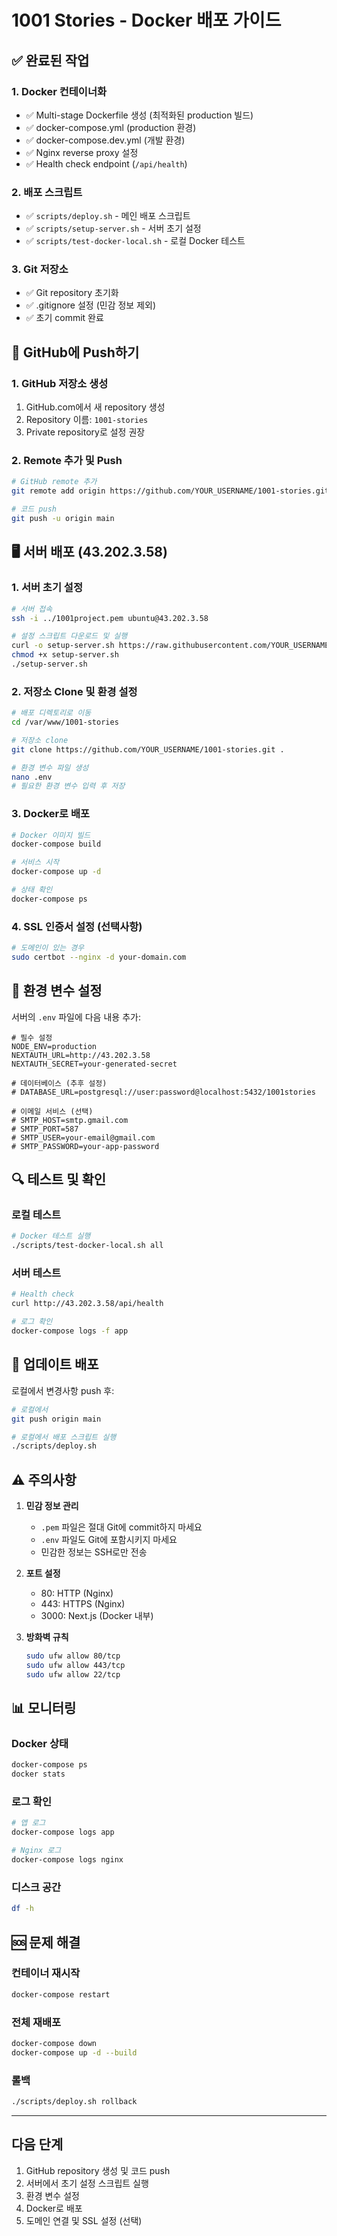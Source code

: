 # 1001 Stories - Docker 배포 가이드

## ✅ 완료된 작업

### 1. Docker 컨테이너화
- ✅ Multi-stage Dockerfile 생성 (최적화된 production 빌드)
- ✅ docker-compose.yml (production 환경)
- ✅ docker-compose.dev.yml (개발 환경)
- ✅ Nginx reverse proxy 설정
- ✅ Health check endpoint (`/api/health`)

### 2. 배포 스크립트
- ✅ `scripts/deploy.sh` - 메인 배포 스크립트
- ✅ `scripts/setup-server.sh` - 서버 초기 설정
- ✅ `scripts/test-docker-local.sh` - 로컬 Docker 테스트

### 3. Git 저장소
- ✅ Git repository 초기화
- ✅ .gitignore 설정 (민감 정보 제외)
- ✅ 초기 commit 완료

## 🚀 GitHub에 Push하기

### 1. GitHub 저장소 생성
1. GitHub.com에서 새 repository 생성
2. Repository 이름: `1001-stories`
3. Private repository로 설정 권장

### 2. Remote 추가 및 Push
```bash
# GitHub remote 추가
git remote add origin https://github.com/YOUR_USERNAME/1001-stories.git

# 코드 push
git push -u origin main
```

## 🖥️ 서버 배포 (43.202.3.58)

### 1. 서버 초기 설정
```bash
# 서버 접속
ssh -i ../1001project.pem ubuntu@43.202.3.58

# 설정 스크립트 다운로드 및 실행
curl -o setup-server.sh https://raw.githubusercontent.com/YOUR_USERNAME/1001-stories/main/scripts/setup-server.sh
chmod +x setup-server.sh
./setup-server.sh
```

### 2. 저장소 Clone 및 환경 설정
```bash
# 배포 디렉토리로 이동
cd /var/www/1001-stories

# 저장소 clone
git clone https://github.com/YOUR_USERNAME/1001-stories.git .

# 환경 변수 파일 생성
nano .env
# 필요한 환경 변수 입력 후 저장
```

### 3. Docker로 배포
```bash
# Docker 이미지 빌드
docker-compose build

# 서비스 시작
docker-compose up -d

# 상태 확인
docker-compose ps
```

### 4. SSL 인증서 설정 (선택사항)
```bash
# 도메인이 있는 경우
sudo certbot --nginx -d your-domain.com
```

## 📝 환경 변수 설정

서버의 `.env` 파일에 다음 내용 추가:

```env
# 필수 설정
NODE_ENV=production
NEXTAUTH_URL=http://43.202.3.58
NEXTAUTH_SECRET=your-generated-secret

# 데이터베이스 (추후 설정)
# DATABASE_URL=postgresql://user:password@localhost:5432/1001stories

# 이메일 서비스 (선택)
# SMTP_HOST=smtp.gmail.com
# SMTP_PORT=587
# SMTP_USER=your-email@gmail.com
# SMTP_PASSWORD=your-app-password
```

## 🔍 테스트 및 확인

### 로컬 테스트
```bash
# Docker 테스트 실행
./scripts/test-docker-local.sh all
```

### 서버 테스트
```bash
# Health check
curl http://43.202.3.58/api/health

# 로그 확인
docker-compose logs -f app
```

## 🔄 업데이트 배포

로컬에서 변경사항 push 후:
```bash
# 로컬에서
git push origin main

# 로컬에서 배포 스크립트 실행
./scripts/deploy.sh
```

## ⚠️ 주의사항

1. **민감 정보 관리**
   - `.pem` 파일은 절대 Git에 commit하지 마세요
   - `.env` 파일도 Git에 포함시키지 마세요
   - 민감한 정보는 SSH로만 전송

2. **포트 설정**
   - 80: HTTP (Nginx)
   - 443: HTTPS (Nginx)
   - 3000: Next.js (Docker 내부)

3. **방화벽 규칙**
   ```bash
   sudo ufw allow 80/tcp
   sudo ufw allow 443/tcp
   sudo ufw allow 22/tcp
   ```

## 📊 모니터링

### Docker 상태
```bash
docker-compose ps
docker stats
```

### 로그 확인
```bash
# 앱 로그
docker-compose logs app

# Nginx 로그
docker-compose logs nginx
```

### 디스크 공간
```bash
df -h
```

## 🆘 문제 해결

### 컨테이너 재시작
```bash
docker-compose restart
```

### 전체 재배포
```bash
docker-compose down
docker-compose up -d --build
```

### 롤백
```bash
./scripts/deploy.sh rollback
```

---

## 다음 단계

1. GitHub repository 생성 및 코드 push
2. 서버에서 초기 설정 스크립트 실행
3. 환경 변수 설정
4. Docker로 배포
5. 도메인 연결 및 SSL 설정 (선택)